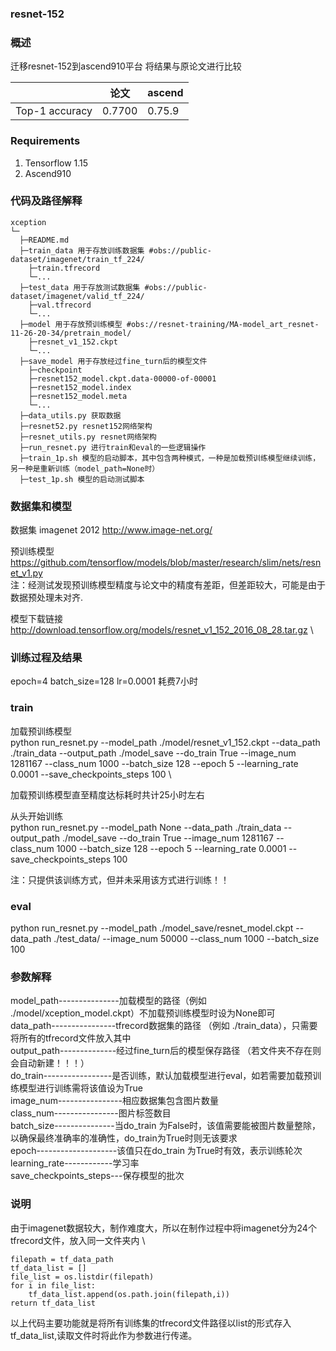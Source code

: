 ###   **resnet-152** 


###   **概述** 

迁移resnet-152到ascend910平台
将结果与原论文进行比较

 |                | 论文   | ascend |
|----------------|------|--------|
| Top-1 accuracy | 0.7700 | 0.75.9  |

###  Requirements

1. Tensorflow 1.15
2. Ascend910

###   **代码及路径解释** 



```
xception
└─ 
  ├─README.md
  ├─train_data 用于存放训练数据集 #obs://public-dataset/imagenet/train_tf_224/ 
  	├─train.tfrecord
  	└─...
  ├─test_data 用于存放测试数据集 #obs://public-dataset/imagenet/valid_tf_224/
  	├─val.tfrecord  
  	└─...
  ├─model 用于存放预训练模型 #obs://resnet-training/MA-model_art_resnet-11-26-20-34/pretrain_model/
  	├─resnet_v1_152.ckpt
  	└─...
  ├─save_model 用于存放经过fine_turn后的模型文件
  	├─checkpoint
  	├─resnet152_model.ckpt.data-00000-of-00001
  	├─resnet152_model.index
  	├─resnet152_model.meta
  	└─...
  ├─data_utils.py 获取数据
  ├─resnet52.py resnet152网络架构
  ├─resnet_utils.py resnet网络架构
  ├─run_resnet.py 进行train和eval的一些逻辑操作
  ├─train_1p.sh 模型的启动脚本，其中包含两种模式，一种是加载预训练模型继续训练，另一种是重新训练（model_path=None时）
  ├─test_1p.sh 模型的启动测试脚本
```
###   **数据集和模型** 

数据集 imagenet 2012
http://www.image-net.org/

预训练模型\
https://github.com/tensorflow/models/blob/master/research/slim/nets/resnet_v1.py \
注：经测试发现预训练模型精度与论文中的精度有差距，但差距较大，可能是由于数据预处理未对齐.

模型下载链接
http://download.tensorflow.org/models/resnet_v1_152_2016_08_28.tar.gz \



### 训练过程及结果
epoch=4
batch_size=128
lr=0.0001
耗费7小时


###   **train** 
加载预训练模型 \
python    run_resnet.py  --model_path ./model/resnet_v1_152.ckpt  --data_path  ./train_data --output_path  ./model_save  --do_train True  --image_num  1281167 --class_num  1000  --batch_size  128 --epoch  5  --learning_rate  0.0001   --save_checkpoints_steps  100 \
    

加载预训练模型直至精度达标耗时共计25小时左右


从头开始训练 \
python    run_resnet.py  --model_path None  --data_path  ./train_data --output_path  ./model_save  --do_train True  --image_num  1281167 --class_num  1000  --batch_size  128 --epoch  5  --learning_rate  0.0001   --save_checkpoints_steps  100
    

注：只提供该训练方式，但并未采用该方式进行训练！！

###  **eval** 

python    run_resnet.py  --model_path ./model_save/resnet_model.ckpt --data_path ./test_data/    --image_num  50000 --class_num  1000  --batch_size  100

###  **参数解释**  
 

 model_path---------------加载模型的路径（例如 ./model/xception_model.ckpt）不加载预训练模型时设为None即可  
 data_path----------------tfrecord数据集的路径 （例如 ./train_data），只需要将所有的tfrecord文件放入其中 \
 output_path--------------经过fine_turn后的模型保存路径 （若文件夹不存在则会自动新建！！！）\
 do_train-----------------是否训练，默认加载模型进行eval，如若需要加载预训练模型进行训练需将该值设为True\
 image_num----------------相应数据集包含图片数量\
 class_num----------------图片标签数目\
 batch_size---------------当do_train 为False时，该值需要能被图片数量整除，以确保最终准确率的准确性，do_train为True时则无该要求\
 epoch--------------------该值只在do_train 为True时有效，表示训练轮次\
 learning_rate------------学习率\
 save_checkpoints_steps---保存模型的批次

### 说明
由于imagenet数据较大，制作难度大，所以在制作过程中将imagenet分为24个tfrecord文件，放入同一文件夹内 \

	filepath = tf_data_path 
	tf_data_list = [] 
	file_list = os.listdir(filepath) 
	for i in file_list: 
		tf_data_list.append(os.path.join(filepath,i)) 
	return tf_data_list  
以上代码主要功能就是将所有训练集的tfrecord文件路径以list的形式存入tf_data_list,读取文件时将此作为参数进行传递。